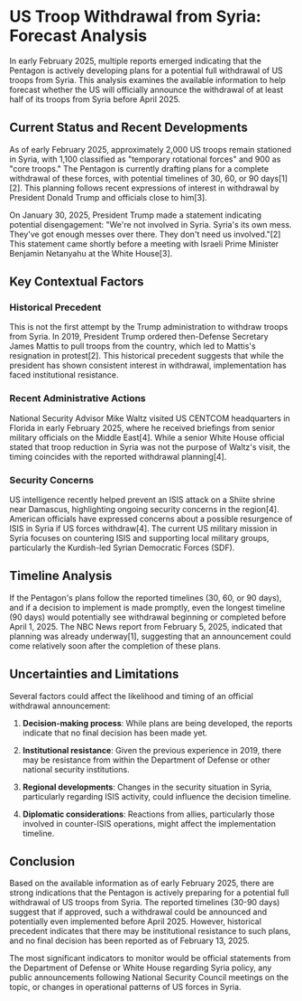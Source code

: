 # US Troop Withdrawal from Syria: Forecast Analysis

In early February 2025, multiple reports emerged indicating that the Pentagon is actively developing plans for a potential full withdrawal of US troops from Syria. This analysis examines the available information to help forecast whether the US will officially announce the withdrawal of at least half of its troops from Syria before April 2025.

## Current Status and Recent Developments

As of early February 2025, approximately 2,000 US troops remain stationed in Syria, with 1,100 classified as "temporary rotational forces" and 900 as "core troops." The Pentagon is currently drafting plans for a complete withdrawal of these forces, with potential timelines of 30, 60, or 90 days[1][2]. This planning follows recent expressions of interest in withdrawal by President Donald Trump and officials close to him[3].

On January 30, 2025, President Trump made a statement indicating potential disengagement: "We're not involved in Syria. Syria's its own mess. They've got enough messes over there. They don't need us involved."[2] This statement came shortly before a meeting with Israeli Prime Minister Benjamin Netanyahu at the White House[3].

## Key Contextual Factors

### Historical Precedent
This is not the first attempt by the Trump administration to withdraw troops from Syria. In 2019, President Trump ordered then-Defense Secretary James Mattis to pull troops from the country, which led to Mattis's resignation in protest[2]. This historical precedent suggests that while the president has shown consistent interest in withdrawal, implementation has faced institutional resistance.

### Recent Administrative Actions
National Security Advisor Mike Waltz visited US CENTCOM headquarters in Florida in early February 2025, where he received briefings from senior military officials on the Middle East[4]. While a senior White House official stated that troop reduction in Syria was not the purpose of Waltz's visit, the timing coincides with the reported withdrawal planning[4].

### Security Concerns
US intelligence recently helped prevent an ISIS attack on a Shiite shrine near Damascus, highlighting ongoing security concerns in the region[4]. American officials have expressed concerns about a possible resurgence of ISIS in Syria if US forces withdraw[4]. The current US military mission in Syria focuses on countering ISIS and supporting local military groups, particularly the Kurdish-led Syrian Democratic Forces (SDF).

## Timeline Analysis

If the Pentagon's plans follow the reported timelines (30, 60, or 90 days), and if a decision to implement is made promptly, even the longest timeline (90 days) would potentially see withdrawal beginning or completed before April 1, 2025. The NBC News report from February 5, 2025, indicated that planning was already underway[1], suggesting that an announcement could come relatively soon after the completion of these plans.

## Uncertainties and Limitations

Several factors could affect the likelihood and timing of an official withdrawal announcement:

1. **Decision-making process**: While plans are being developed, the reports indicate that no final decision has been made yet.

2. **Institutional resistance**: Given the previous experience in 2019, there may be resistance from within the Department of Defense or other national security institutions.

3. **Regional developments**: Changes in the security situation in Syria, particularly regarding ISIS activity, could influence the decision timeline.

4. **Diplomatic considerations**: Reactions from allies, particularly those involved in counter-ISIS operations, might affect the implementation timeline.

## Conclusion

Based on the available information as of early February 2025, there are strong indications that the Pentagon is actively preparing for a potential full withdrawal of US troops from Syria. The reported timelines (30-90 days) suggest that if approved, such a withdrawal could be announced and potentially even implemented before April 2025. However, historical precedent indicates that there may be institutional resistance to such plans, and no final decision has been reported as of February 13, 2025.

The most significant indicators to monitor would be official statements from the Department of Defense or White House regarding Syria policy, any public announcements following National Security Council meetings on the topic, or changes in operational patterns of US forces in Syria.